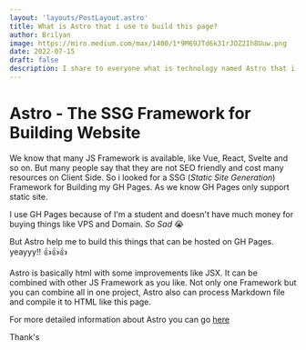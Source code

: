 ```yaml
---
layout: 'layouts/PostLayout.astro'
title: What is Astro that i use to build this page?
author: Brilyan
image: https://miro.medium.com/max/1400/1*9M69JTd6k31rJOZ2Ih8Uuw.png
date: 2022-07-15
draft: false
description: I share to everyone what is technology named Astro that i use to build this page.
---
```


# Astro - The SSG Framework for Building Website

We know that many JS Framework is available, like Vue, React, Svelte and so on. But many people say that they are not SEO friendly and cost many resources on Client Side. So i looked for a SSG (*Static Site Generation*) Framework for Building my GH Pages. As we know GH Pages only support static site.

I use GH Pages because of I'm a student and doesn't have much money for buying things like VPS and Domain. *So Sad* 😭

But Astro help me to build this things that can be hosted on GH Pages. yeayyy!! 👍👍👍

Astro is basically html with some improvements like JSX. It can be combined with other JS Framework as you like. Not only one Framework but you can combine all in one project, Astro also can process Markdown file and compile it to HTML like this page.

For more detailed information about Astro you can go [here](https://astro.build)

Thank's